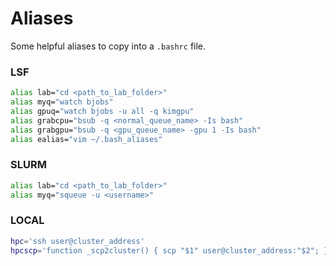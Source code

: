 # Aliases

Some helpful aliases to copy into a `.bashrc` file. 

### LSF
```sh
alias lab="cd <path_to_lab_folder>"
alias myq="watch bjobs"
alias gpuq="watch bjobs -u all -q kimgpu"
alias grabcpu="bsub -q <normal_queue_name> -Is bash"
alias grabgpu="bsub -q <gpu_queue_name> -gpu 1 -Is bash"
alias ealias="vim ~/.bash_aliases"
```

### SLURM
```sh
alias lab="cd <path_to_lab_folder>"
alias myq="squeue -u <username>"
```

### LOCAL
```sh
hpc='ssh user@cluster_address'
hpcscp='function _scp2cluster() { scp "$1" user@cluster_address:"$2"; }; _scp2cluster'
```